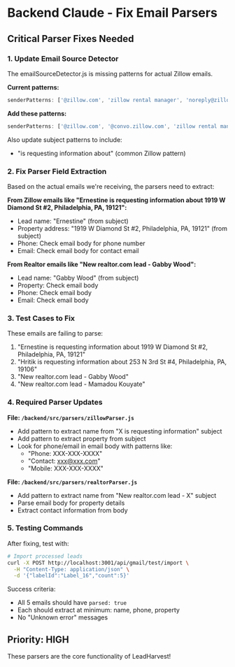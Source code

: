 # Backend Claude - Fix Email Parsers

## Critical Parser Fixes Needed

### 1. Update Email Source Detector
The emailSourceDetector.js is missing patterns for actual Zillow emails.

**Current patterns:**
```javascript
senderPatterns: ['@zillow.com', 'zillow rental manager', 'noreply@zillow.com']
```

**Add these patterns:**
```javascript
senderPatterns: ['@zillow.com', '@convo.zillow.com', 'zillow rental manager', 'noreply@zillow.com']
```

Also update subject patterns to include:
- "is requesting information about" (common Zillow pattern)

### 2. Fix Parser Field Extraction

Based on the actual emails we're receiving, the parsers need to extract:

**From Zillow emails like "Ernestine is requesting information about 1919 W Diamond St #2, Philadelphia, PA, 19121":**
- Lead name: "Ernestine" (from subject)
- Property address: "1919 W Diamond St #2, Philadelphia, PA, 19121" (from subject)
- Phone: Check email body for phone number
- Email: Check email body for contact email

**From Realtor emails like "New realtor.com lead - Gabby Wood":**
- Lead name: "Gabby Wood" (from subject)
- Property: Check email body
- Phone: Check email body
- Email: Check email body

### 3. Test Cases to Fix

These emails are failing to parse:
1. "Ernestine is requesting information about 1919 W Diamond St #2, Philadelphia, PA, 19121"
2. "Hritik is requesting information about 253 N 3rd St #4, Philadelphia, PA, 19106"
3. "New realtor.com lead - Gabby Wood"
4. "New realtor.com lead - Mamadou Kouyate"

### 4. Required Parser Updates

**File: `/backend/src/parsers/zillowParser.js`**
- Add pattern to extract name from "X is requesting information" subject
- Add pattern to extract property from subject
- Look for phone/email in email body with patterns like:
  - "Phone: XXX-XXX-XXXX"
  - "Contact: xxx@xxx.com"
  - "Mobile: XXX-XXX-XXXX"

**File: `/backend/src/parsers/realtorParser.js`**
- Add pattern to extract name from "New realtor.com lead - X" subject
- Parse email body for property details
- Extract contact information from body

### 5. Testing Commands

After fixing, test with:
```bash
# Import processed leads
curl -X POST http://localhost:3001/api/gmail/test/import \
  -H "Content-Type: application/json" \
  -d '{"labelId":"Label_16","count":5}'
```

Success criteria:
- All 5 emails should have `parsed: true`
- Each should extract at minimum: name, phone, property
- No "Unknown error" messages

## Priority: HIGH
These parsers are the core functionality of LeadHarvest!